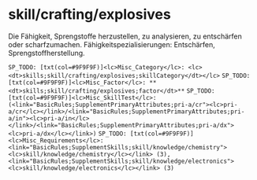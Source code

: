 # skill/crafting/explosives

Die Fähigkeit, Sprengstoffe herzustellen, zu analysieren, zu entschärfen oder scharfzumachen.
Fähigkeitspezialisierungen: Entschärfen, Sprengstoffherstellung.

`SP_TODO: [txt(col=#9F9F9F)]<lc>Misc_Category</lc>: <lc><dt>skills;skill/crafting/explosives;skillCategory</dt></lc>`
`SP_TODO: [txt(col=#9F9F9F)]<lc>Misc_Factor</lc>: **<dt>skills;skill/crafting/explosives;factor</dt>**`
`SP_TODO: [txt(col=#9F9F9F)]<lc>Misc_SkillTest</lc>: (<link="BasicRules;SupplementPrimaryAttributes;pri-a/cr"><lc>pri-a/cr</lc></link>/<link="BasicRules;SupplementPrimaryAttributes;pri-a/in"><lc>pri-a/in</lc></link>/<link="BasicRules;SupplementPrimaryAttributes;pri-a/dx"><lc>pri-a/dx</lc></link>)`
`SP_TODO: [txt(col=#9F9F9F)]<lc>Misc_Requirements</lc>: <link="BasicRules;SupplementSkills;skill/knowledge/chemistry"><lc>skill/knowledge/chemistry</lc></link> (3), <link="BasicRules;SupplementSkills;skill/knowledge/electronics"><lc>skill/knowledge/electronics</lc></link> (3)`